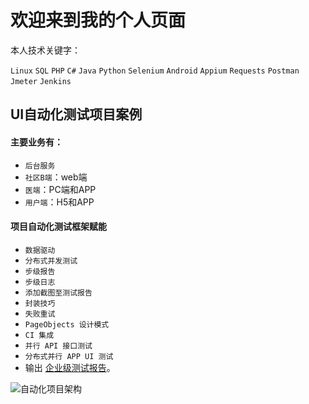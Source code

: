 # 欢迎来到我的个人页面  
本人技术关键字：

`Linux` `SQL` `PHP` `C#` `Java` `Python` `Selenium` `Android` `Appium` `Requests` `Postman` `Jmeter` `Jenkins`  

## UI自动化测试项目案例

#### 主要业务有：  

* `后台服务`
* `社区B端`：web端
* `医端`：PC端和APP
* `用户端`：H5和APP

#### 项目自动化测试框架赋能

* `数据驱动`
* `分布式并发测试`
* `步级报告`
* `步级日志`
* `添加截图至测试报告`
* `封装技巧`
* `失败重试`
* `PageObjects 设计模式`
* `CI 集成`
* `并行 API 接口测试`
* `分布式并行 APP UI 测试`
* 输出 [企业级测试报告](report/report.html/)。


![自动化项目架构](https://andyzrp.github.io/report/自动化项目架构.png)

